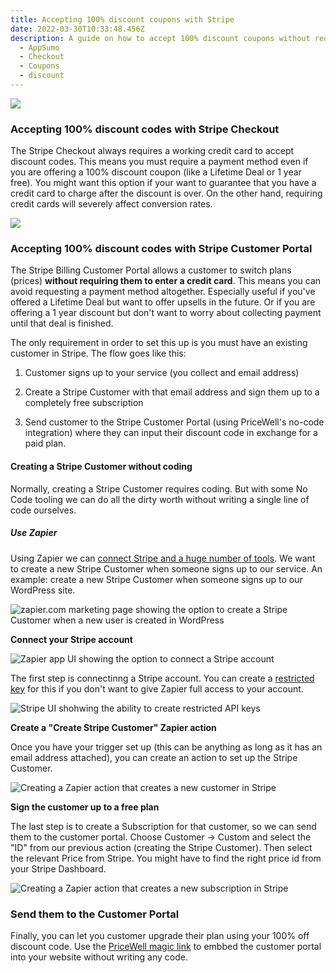 ```yaml
---
title: Accepting 100% discount coupons with Stripe
date: 2022-03-30T10:33:48.456Z
description: A guide on how to accept 100% discount coupons without requiring credit cards
  - AppSumo
  - Checkout
  - Coupons
  - discount
---
```


![](/img/stripe-checkout-logo.png)

### Accepting 100% discount codes with Stripe Checkout

The Stripe Checkout always requires a working credit card to accept discount codes. This means you must require a payment method even if you are offering a 100% discount coupon (like a Lifetime Deal or 1 year free). You might want this option if your want to guarantee that you have a credit card to charge after the discount is over. On the other hand, requiring credit cards will severely affect conversion rates.


![](/img/stripe-billing-logo.png)

### Accepting 100% discount codes with Stripe Customer Portal

The Stripe Billing Customer Portal allows a customer to switch plans (prices) **without requiring them to enter a credit card**. This means you can avoid requesting a payment method altogether. Especially useful if you've offered a Lifetime Deal but want to offer upsells in the future. Or if you are offering a 1 year discount but don't want to worry about collecting payment until that deal is finished.

The only requirement in order to set this up is you must have an existing customer in Stripe. The flow goes like this:

1. Customer signs up to your service (you collect and email address)

1. Create a Stripe Customer with that email address and sign them up to a completely free subscription

1. Send customer to the Stripe Customer Portal (using PriceWell's no-code integration) where they can input their discount code in exchange for a paid plan.

#### Creating a Stripe Customer without coding

Normally, creating a Stripe Customer requires coding. But with some No Code tooling we can do all the dirty worth without writing a single line of code ourselves.

##### Use Zapier

Using Zapier we can [connect Stripe and a huge number of tools](https://zapier.com/apps/stripe). We want to create a new Stripe Customer when someone signs up to our service. An example: create a new Stripe Customer when someone signs up to our WordPress site.

![zapier.com marketing page showing the option to create a Stripe Customer when a new user is created in WordPress](/img/zapier-stripe-wordpress.png)

**Connect your Stripe account**

![Zapier app UI showing the option to connect a Stripe account](/img/zapier-connect-stripe.png)

The first step is connectinng a Stripe account. You can create a [restricted key](https://stripe.com/docs/keys#limit-access) for this if you don't want to give Zapier full access to your account.

![Stripe UI shohwing the ability to create restricted API keys](/img/stripe-restricted-key.png)

**Create a "Create Stripe Customer" Zapier action**

Once you have your trigger set up (this can be anything as long as it has an email address attached), you can create an action to set up the Stripe Customer.

![Creating a Zapier action that creates a new customer in Stripe](/img/zapier-create-stripe-customer.png)

**Sign the customer up to a free plan**

The last step is to create a Subscription for that customer, so we can send them to the customer portal. Choose Customer -> Custom and select the "ID" from our previous action (creating the Stripe Customer). Then select the relevant Price from Stripe. You might have to find the right price id from your Stripe Dashboard.

![Creating a Zapier action that creates a new subscription in Stripe](/img/zapier-create-subscription.png)

### Send them to the Customer Portal

Finally, you can let you customer upgrade their plan using your 100% off discount code. Use the [PriceWell magic link](/features/customer_portal/email-login/) to embbed the customer portal into your website without writing any code.